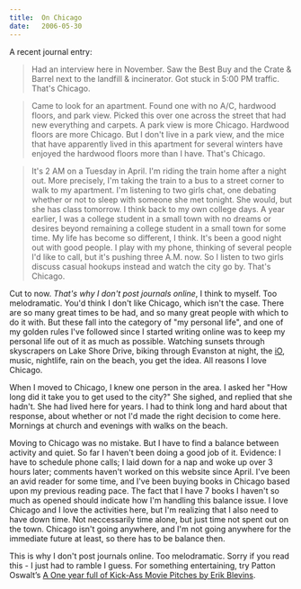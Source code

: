 ```yaml
---
title:  On Chicago
date:   2006-05-30
---
```


A recent journal entry:

> Had an interview here in November. Saw the Best Buy and the Crate & Barrel next to the landfill & incinerator. Got stuck in 5:00 PM traffic. That's Chicago.

> Came to look for an apartment. Found one with no A/C, hardwood floors, and park view. Picked this over one across the street that had new everything and carpets. A park view is more Chicago. Hardwood floors are more Chicago. But I don't live in a park view, and the mice that have apparently lived in this apartment for several winters have enjoyed the hardwood floors more than I have. That's Chicago.

> It's 2 AM on a Tuesday in April. I'm riding the train home after a night out. More precisely, I'm taking the train to a bus to a street corner to walk to my apartment. I'm listening to two girls chat, one debating whether or not to sleep with someone she met tonight. She would, but she has class tomorrow. I think back to my own college days. A year earlier, I was a college student in a small town with no dreams or desires beyond remaining a college student in a small town for some time. My life has become so different, I think. It's been a good night out with good people. I play with my phone, thinking of several people I'd like to call, but it's pushing three A.M. now. So I listen to two girls discuss casual hookups instead and watch the city go by. That's Chicago.

Cut to now. _That's why I don't post journals online_, I think to myself. Too melodramatic. You'd think I don't like Chicago, which isn't the case. There are so many great times to be had, and so many great people with which to do it with. But these fall into the category of "my personal life", and one of my golden rules I've followed since I started writing online was to keep my personal life out of it as much as possible. Watching sunsets through skyscrapers on Lake Shore Drive, biking through Evanston at night, the [iO](http://www.iochicago.net/), music, nightlife, rain on the beach, you get the idea. All reasons I love Chicago. 

When I moved to Chicago, I knew one person in the area. I asked her "How long did it take you to get used to the city?" She sighed, and replied that she hadn't. She had lived here for years. I had to think long and hard about that response, about whether or not I'd made the right decision to come here. Mornings at church and evenings with walks on the beach.

Moving to Chicago was no mistake. But I have to find a balance between activity and quiet. So far I haven't been doing a good job of it. Evidence: I have to schedule phone calls; I laid down for a nap and woke up over 3 hours later; comments haven't worked on this website since April. I've been an avid reader for some time, and I've been buying books in Chicago based upon my previous reading pace. The fact that I have 7 books I haven't so much as opened should indicate how I'm handling this balance issue. I love Chicago and I love the activities here, but I'm realizing that I also need to have down time. Not neccessarily time alone, but just time not spent out on the town. Chicago isn't going anywhere, and I'm not going anywhere for the immediate future at least, so there has to be balance then.

This is why I don't post journals online. Too melodramatic. Sorry if you read this - I just had to ramble I guess. For something entertaining, try Patton Oswalt’s [A One year full of Kick-Ass Movie Pitches by Erik Blevins](http://www.bobanddavid.com/talent-blevins/1year/section_talent_1year_1.html).
